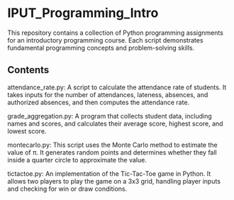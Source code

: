 # IPUT_Programming_Intro

This repository contains a collection of Python programming assignments for an introductory programming course. Each script demonstrates fundamental programming concepts and problem-solving skills.

## Contents
attendance_rate.py: A script to calculate the attendance rate of students. It takes inputs for the number of attendances, lateness, absences, and authorized absences, and then computes the attendance rate.

grade_aggregation.py: A program that collects student data, including names and scores, and calculates their average score, highest score, and lowest score.

montecarlo.py: This script uses the Monte Carlo method to estimate the value of π. It generates random points and determines whether they fall inside a quarter circle to approximate the value.

tictactoe.py: An implementation of the Tic-Tac-Toe game in Python. It allows two players to play the game on a 3x3 grid, handling player inputs and checking for win or draw conditions.

